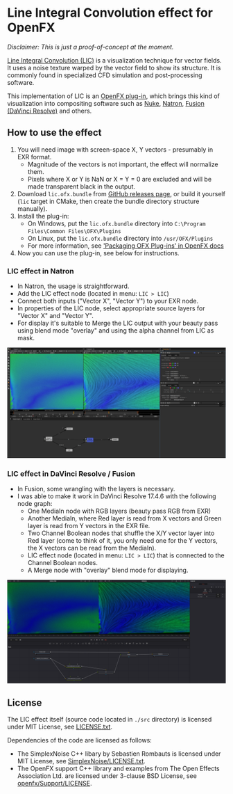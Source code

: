 # Line Integral Convolution effect for OpenFX

*Disclaimer: This is just a proof-of-concept at the moment.*

[Line Integral Convolution (LIC)](https://en.wikipedia.org/wiki/Line_integral_convolution) is a visualization technique
for vector fields. It uses a noise texture warped by the vector field to show its structure. It is commonly found
in specialized CFD simulation and post-processing software.

This implementation of LIC is an [OpenFX plug-in](http://openeffects.org/), which brings this kind of visualization
into compositing software such as [Nuke](https://www.foundry.com/products/nuke-family/nuke),
[Natron](https://natrongithub.github.io/),
[Fusion (DaVinci Resolve)](https://www.blackmagicdesign.com/products/davinciresolve/fusion) and others.

## How to use the effect

1. You will need image with screen-space X, Y vectors - presumably in EXR format.
    - Magnitude of the vectors is not important, the effect will normalize them.
    - Pixels where X or Y is NaN or X = Y = 0 are excluded and will be made transparent black in the output.
2. Download `lic.ofx.bundle` from [GitHub releases page](https://github.com/tkarabela/blender-ensight-reader/releases/),
   or build it yourself (`lic` target in CMake, then create the bundle directory structure manually).
3. Install the plug-in:
    - On Windows, put the `lic.ofx.bundle` directory into `C:\Program Files\Common Files\OFX\Plugins`
    - On Linux, put the `lic.ofx.bundle` directory into `/usr/OFX/Plugins`
    - For more information, see ['Packaging OFX Plug-ins' in OpenFX docs](https://openfx.readthedocs.io/en/doc/Reference/ofxPackaging.html#installation-location)
4. Now you can use the plug-in, see below for instructions. 

### LIC effect in Natron

- In Natron, the usage is straightforward.
- Add the LIC effect node (located in menu: `LIC > LIC`)
- Connect both inputs ("Vector X", "Vector Y") to your EXR node.
- In properties of the LIC node, select appropriate source layers for "Vector X" and "Vector Y".
- For display it's suitable to Merge the LIC output with your beauty pass using blend mode "overlay"
  and using the alpha channel from LIC as mask.

![How to use LIC effect - Natron screenshot](./docs/howto-lic-natron.png)

### LIC effect in DaVinci Resolve / Fusion

- In Fusion, some wrangling with the layers is necessary.
- I was able to make it work in DaVinci Resolve 17.4.6 with the following node graph:
    - One MediaIn node with RGB layers (beauty pass RGB from EXR)
    - Another MediaIn, where Red layer is read from X vectors and Green layer is read from Y vectors
      in the EXR file.
    - Two Channel Boolean nodes that shuffle the X/Y vector layer into Red layer (come to think of it,
      you only need one for the Y vectors, the X vectors can be read from the MediaIn).
    - LIC effect node (located in menu: `LIC > LIC`) that is connected to the Channel Boolean nodes.
    - A Merge node with "overlay" blend mode for displaying.

![How to use LIC effect - Fusion screenshot](./docs/howto-lic-fusion.png)

## License

The LIC effect itself (source code located in `./src` directory) is licensed under MIT License,
see [LICENSE.txt](./LICENSE.txt).

Dependencies of the code are licensed as follows:

- The SimplexNoise C++ libary by Sebastien Rombauts is licensed under MIT License,
  see [SimplexNoise/LICENSE.txt](./SimplexNoise/LICENSE.txt).
- The OpenFX support C++ library and examples from The Open Effects Association Ltd.
  are licensed under 3-clause BSD License, see [openfx/Support/LICENSE](./openfx/Support/LICENSE).
